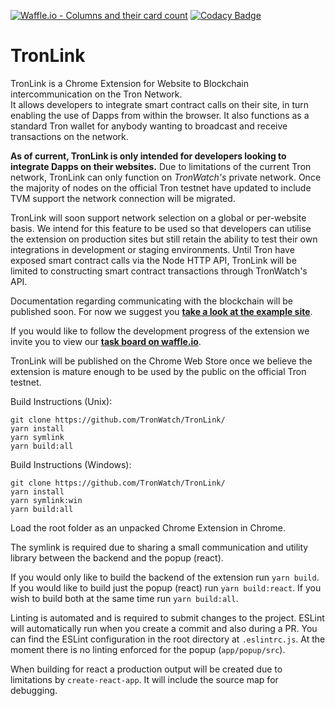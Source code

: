 [![Waffle.io - Columns and their card count](https://badge.waffle.io/f6d99e308cadb82b294cee8c660eaf818ecef3ffaef2fbac9bd5712d22156cdc.svg?columns=all)](https://waffle.io/TronWatch/TronLink) [![Codacy Badge](https://api.codacy.com/project/badge/Grade/b86ce0d024614b2599d2d8c731173e16)](https://www.codacy.com/app/TronWatch/TronLink?utm_source=github.com&amp;utm_medium=referral&amp;utm_content=TronWatch/TronLink&amp;utm_campaign=Badge_Grade)

# TronLink
TronLink is a Chrome Extension for Website to Blockchain intercommunication on the Tron Network.  
It allows developers to integrate smart contract calls on their site, in turn enabling the use of Dapps from within the browser. It also functions as a standard Tron wallet for anybody wanting to broadcast and receive transactions on the network.

**As of current, TronLink is only intended for developers looking to integrate Dapps on their websites.** Due to limitations of the current Tron network, TronLink can only function on _TronWatch's_ private network. Once the majority of nodes on the official Tron testnet have updated to include TVM support the network connection will be migrated.

TronLink will soon support network selection on a global or per-website basis. We intend for this feature to be used so that developers can utilise the extension on production sites but still retain the ability to test their own integrations in development or staging environments. Until Tron have exposed smart contract calls via the Node HTTP API, TronLink will be limited to constructing smart contract transactions through TronWatch's API.

Documentation regarding communicating with the blockchain will be published soon. For now we suggest you [**take a look at the example site**](https://tronwatch.github.io/TronLink-Examples/). 

If you would like to follow the development progress of the extension we invite you to view our [**task board on waffle.io**](https://waffle.io/TronWatch/TronLink).

TronLink will be published on the Chrome Web Store once we believe the extension is mature enough to be used by the public on the official Tron testnet.

Build Instructions (Unix):
```
git clone https://github.com/TronWatch/TronLink/
yarn install
yarn symlink
yarn build:all
```

Build Instructions (Windows):
```
git clone https://github.com/TronWatch/TronLink/
yarn install
yarn symlink:win
yarn build:all
```

Load the root folder as an unpacked Chrome Extension in Chrome.

The symlink is required due to sharing a small communication and utility library between the backend and the popup (react).

If you would only like to build the backend of the extension run `yarn build`. If you would like to build just the popup (react) run `yarn build:react`. If you wish to build both at the same time run `yarn build:all`.

Linting is automated and is required to submit changes to the project. ESLint will automatically run when you create a commit and also during a PR. You can find the ESLint configuration in the root directory at `.eslintrc.js`. At the moment there is no linting enforced for the popup (`app/popup/src`).

When building for react a production output will be created due to limitations by `create-react-app`. It will include the source map for debugging.
